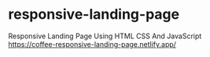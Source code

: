 # responsive-landing-page
Responsive Landing Page Using HTML CSS And JavaScript 
<br/>
https://coffee-responsive-landing-page.netlify.app/
